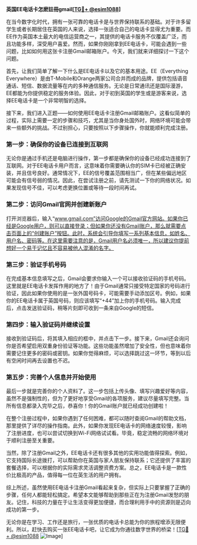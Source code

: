**英国EE电话卡怎麽註冊gmail[[TG💪+ @esim1088](https://t.me/s/esim1088)]**

在当今数字化时代，拥有一张可靠的电话卡是与世界保持联系的基础。对于许多留学生或者长期居住在英国的人来说，选择一张适合自己的电话卡显得尤为重要。而EE作为英国本土最大的电信运营商之一，其提供的电话卡服务不仅覆盖广泛，而且功能多样，深受用户喜爱。然而，如果你刚刚拿到EE电话卡，可能会遇到一些问题，比如如何用这张卡注册Gmail邮箱账户。今天，我们就来详细探讨一下这个问题。

首先，让我们简单了解一下什么是EE电话卡以及它的基本用途。EE（Everything Everywhere）是由T-Mobile和Orange两家公司合并而成的品牌，提供包括语音通话、短信、数据流量等在内的多种通信服务。无论是日常通讯还是国际漫游，EE都能为你提供稳定的服务体验。因此，对于初到英国的学生或是游客来说，选择EE电话卡是一个非常明智的选择。

接下来，我们进入正题——如何使用EE电话卡注册Gmail邮箱账户。这看似简单的过程，实际上需要一定的步骤和技巧，尤其是当你身处国外时，网络环境可能会带来一些额外的挑战。不过别担心，只要按照以下步骤操作，你就能顺利完成注册。

### 第一步：确保你的设备已连接到互联网

无论你是通过手机还是电脑进行操作，第一步都是确保你的设备已经成功连接到了互联网。对于EE电话卡用户而言，这意味着你需要确认你的SIM卡已经被正确安装，并且信号良好。通常情况下，EE的信号覆盖范围相当广，但在某些偏远地区可能会有信号弱的情况。因此，在尝试注册之前，请先测试一下你的网络状况。如果发现信号不佳，可以考虑更换位置或等待一段时间再试。

### 第二步：访问Gmail官网并创建新账户

打开浏览器后，输入“www.gmail.com”访问Google的Gmail官方网站。如果你已经是Google用户，则可以直接登录；但如果你还没有Gmail账户，那么就需要点击页面上的“创建账户”按钮。此时，系统会引导你填写一系列基本信息，如姓名、用户名、密码等。在这里需要注意的是，Gmail用户名必须唯一，所以建议你提前想好一个易于记忆且不容易被他人混淆的名字。

### 第三步：验证手机号码

在完成基本信息填写之后，Gmail会要求你输入一个可以接收验证码的手机号码。这里就是EE电话卡发挥作用的地方了！由于Gmail通常只接受特定国家的号码进行验证，因此如果你使用的是一张外国号码卡，可能需要手动添加区号。例如，如果你的EE电话卡属于英国号码，则应该填写“+44”加上你的手机号码。输入完成后，点击发送验证码，稍等片刻即可收到一条来自Google的短信。

### 第四步：输入验证码并继续设置

接收到验证码后，将其填入相应的框中，并点击下一步。接下来，Gmail还会询问你是否希望启用双重身份验证等功能。这些功能虽然增加了安全性，但也意味着你需要记住更多的密码或密钥。如果你觉得麻烦，可以选择跳过这一环节，等到以后有空闲时间再去设置也不迟。

### 第五步：完善个人信息并开始使用

最后一步就是完善你的个人资料了。这一步包括上传头像、填写兴趣爱好等内容，虽然不是强制性的，但为了更好地享受Gmail的各项服务，建议尽量填写完整。当所有信息都录入完毕之后，恭喜你！你的Gmail账户就已经成功创建啦！

在整个注册过程中，如果你遇到了任何困难，都可以随时查阅Gmail的帮助文档，那里提供了详尽的操作指南。此外，如果你发现EE电话卡的网络速度较慢，影响了注册进度，也可以尝试切换到Wi-Fi网络试试看。毕竟，稳定流畅的网络环境对于顺利注册至关重要。

当然，除了注册Gmail之外，EE电话卡还有很多其他的实用功能值得探索。例如，它支持国际长途拨打，可以帮助你在英国与家人朋友保持联系；它还提供了丰富的套餐选择，可以根据你的实际需求灵活调整资费方案。总之，EE电话卡是一款性价比极高的产品，值得每一位在英生活的用户拥有。

综上所述，虽然使用EE电话卡注册Gmail看起来复杂，但实际上只要掌握了正确的步骤，任何人都能轻松搞定。希望本文能够帮助到那些正在为注册Gmail发愁的朋友。记住，科技的力量在于让生活变得更加便捷，而合理利用手中的资源则是迈向成功的第一步。

无论你是在学习、工作还是旅行，一张优质的电话卡总能为你的旅程增添无限便利。所以，赶快去购买一张EE电话卡吧，让它成为你通往数字世界的桥梁！[[TG💪+ @esim1088](https://t.me/s/esim1088) ![Image](https://i.postimg.cc/4NQfJmqS/Snipaste-2025-05-13-00-14-12.png)]